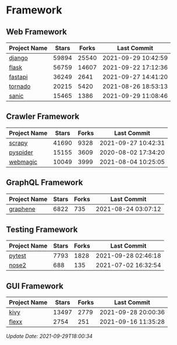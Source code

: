 # Framework

## Web Framework
| Project Name | Stars | Forks | Last Commit |
| ------------ | ----- | ----- | ----------- |
| [django](https://github.com/django/django) | 59894 | 25540 | 2021-09-29 10:42:59 |
| [flask](https://github.com/pallets/flask) | 56759 | 14607 | 2021-09-22 17:12:36 |
| [fastapi](https://github.com/tiangolo/fastapi) | 36249 | 2641 | 2021-09-27 14:41:20 |
| [tornado](https://github.com/tornadoweb/tornado) | 20215 | 5420 | 2021-08-26 18:53:13 |
| [sanic](https://github.com/sanic-org/sanic) | 15465 | 1386 | 2021-09-29 11:08:46 |

## Crawler Framework
| Project Name | Stars | Forks | Last Commit |
| ------------ | ----- | ----- | ----------- |
| [scrapy](https://github.com/scrapy/scrapy) | 41690 | 9328 | 2021-09-27 10:42:31 |
| [pyspider](https://github.com/binux/pyspider) | 15155 | 3609 | 2020-08-02 17:34:20 |
| [webmagic](https://github.com/code4craft/webmagic) | 10049 | 3999 | 2021-08-04 10:25:05 |

## GraphQL Framework
| Project Name | Stars | Forks | Last Commit |
| ------------ | ----- | ----- | ----------- |
| [graphene](https://github.com/graphql-python/graphene) | 6822 | 735 | 2021-08-24 03:07:12 |

## Testing Framework
| Project Name | Stars | Forks | Last Commit |
| ------------ | ----- | ----- | ----------- |
| [pytest](https://github.com/pytest-dev/pytest) | 7793 | 1828 | 2021-09-28 02:46:18 |
| [nose2](https://github.com/nose-devs/nose2) | 688 | 135 | 2021-07-02 16:32:54 |

## GUI Framework
| Project Name | Stars | Forks | Last Commit |
| ------------ | ----- | ----- | ----------- |
| [kivy](https://github.com/kivy/kivy) | 13497 | 2779 | 2021-09-28 20:00:36 |
| [flexx](https://github.com/flexxui/flexx) | 2754 | 251 | 2021-09-16 11:35:28 |

*Update Date: 2021-09-29T18:00:34*